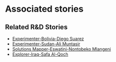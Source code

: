 # Associated stories

<!-- !!DO NOT REMOVE!! start autogenerated hyperlinks -->
## Related R&D Stories
- [Experimenter\-Bolivia\-Diego Suarez](/RnD-Archive/stories/?doc=Experimenters_BOL)
- [Experimenter\-Sudan\-Ali Muntasir](/RnD-Archive/stories/?doc=Experimenter_SDN)
- [Solutions Mapper\-Eswatini\-Nontobeko Mlangeni](/RnD-Archive/stories/?doc=SolutionMappers_SWZ)
- [Explorer\-Iraq\-Safa Al\-Qoch](/RnD-Archive/stories/?doc=Explorers_IRQ)
<!-- !!DO NOT REMOVE!! end autogenerated hyperlinks -->
